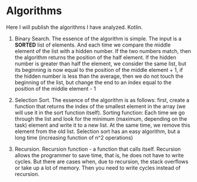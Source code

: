 # Algorithms
 Here I will publish the algorithms I have analyzed. Kotlin.

1) Binary Search. 
   The essence of the algorithm is simple. The input is a **SORTED** list of elements. And each time we compare the middle element of the list with a hidden number. If the two numbers match, then the algorithm returns the position of the half element. If the hidden number is greater than half the element, we consider the same list, but its beginning is now equal to the position of the middle element + 1, if the hidden number is less than the average, then we do not touch the beginning of the list, but change the end to an index equal to the position of the middle element - 1

2) Selection Sort.
   The essence of the algorithm is as follows: first, create a function that returns the index of the smallest element in the array (we will use it in the sort function itself).
Sorting function: Each time we go through the list and look for the minimum (maximum, depending on the task) element and write it to a new list. At the same time, we remove this element from the old list. Selection sort has an easy algorithm, but a long time (increasing function of n^2 operations)

3) Recursion. Recursion function - a function that calls itself. Recursion allows the programmer to save time, that is, he does not have to write cycles. But there are cases when, due to recursion, the stack overflows or take up a lot of memory. Then you need to write cycles instead of recursion.
